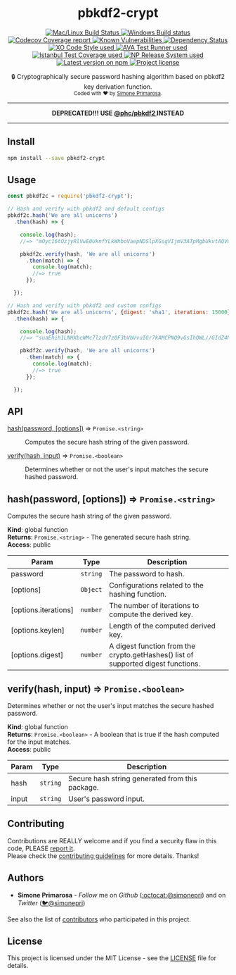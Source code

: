 <h1 align="center">
  <b>pbkdf2-crypt</b>
</h1>
<p align="center">
  <!-- CI - TravisCI -->
  <a href="https://travis-ci.org/simonepri/pbkdf2-crypt">
    <img src="https://img.shields.io/travis/simonepri/pbkdf2-crypt/master.svg?label=MacOS%20%26%20Linux" alt="Mac/Linux Build Status" />
  </a>
  <!-- CI - AppVeyor -->
  <a href="https://ci.appveyor.com/project/simonepri/pbkdf2-crypt">
    <img src="https://img.shields.io/appveyor/ci/simonepri/pbkdf2-crypt/master.svg?label=Windows" alt="Windows Build status" />
  </a>
  <!-- Coverage - Codecov -->
  <a href="https://codecov.io/gh/simonepri/pbkdf2-crypt">
    <img src="https://img.shields.io/codecov/c/github/simonepri/pbkdf2-crypt/master.svg" alt="Codecov Coverage report" />
  </a>
  <!-- DM - Snyk -->
  <a href="https://snyk.io/test/github/simonepri/pbkdf2-crypt?targetFile=package.json">
    <img src="https://snyk.io/test/github/simonepri/pbkdf2-crypt/badge.svg?targetFile=package.json" alt="Known Vulnerabilities" />
  </a>
  <!-- DM - David -->
  <a href="https://david-dm.org/simonepri/pbkdf2-crypt">
    <img src="https://david-dm.org/simonepri/pbkdf2-crypt/status.svg" alt="Dependency Status" />
  </a>

  <br/>

  <!-- Code Style - XO-Prettier -->
  <a href="https://github.com/xojs/xo">
    <img src="https://img.shields.io/badge/code_style-XO+Prettier-5ed9c7.svg" alt="XO Code Style used" />
  </a>
  <!-- Test Runner - AVA -->
  <a href="https://github.com/avajs/ava">
    <img src="https://img.shields.io/badge/test_runner-AVA-fb3170.svg" alt="AVA Test Runner used" />
  </a>
  <!-- Test Coverage - Istanbul -->
  <a href="https://github.com/istanbuljs/nyc">
    <img src="https://img.shields.io/badge/test_coverage-NYC-fec606.svg" alt="Istanbul Test Coverage used" />
  </a>
  <!-- Release System - np -->
  <a href="https://github.com/sindresorhus/np">
    <img src="https://img.shields.io/badge/release_system-np-6c8784.svg" alt="NP Release System used" />
  </a>

  <br/>

  <!-- Version - npm -->
  <a href="https://www.npmjs.com/package/pbkdf2-crypt">
    <img src="https://img.shields.io/npm/v/pbkdf2-crypt.svg" alt="Latest version on npm" />
  </a>
  <!-- License - MIT -->
  <a href="https://github.com/simonepri/pbkdf2-crypt#license">
    <img src="https://img.shields.io/github/license/simonepri/pbkdf2-crypt.svg" alt="Project license" />
  </a>
</p>
<p align="center">
  🔒 Cryptographically secure password hashing algorithm based on pbkdf2 key derivation function.

  <br/>

  <sub>
    Coded with ❤️ by <a href="#authors">Simone Primarosa</a>.
  </sub>
</p>

<hr/>
<p align="center">
  <strong>DEPRECATED!!! USE <a href="https://github.com/simonepri/phc-pbkdf2">@phc/pbkdf2
</a> INSTEAD</strong>
</p>
<hr/>

## Install

```bash
npm install --save pbkdf2-crypt
```

## Usage
```js
const pbkdf2c = require('pbkdf2-crypt');

// Hash and verify with pbkdf2 and default configs
pbkdf2c.hash('We are all unicorns')
  .then(hash) => {

    console.log(hash);
    //=> "mOyc16tOzjyRlVwE0UknfYLkWhboVaepNDSlpXGsgVIjmV3ATpMgbUkvtAQVuGWYX8499ta+qTSwMS5mShHrPEMR1w/JRa3TiOYRK6D7K7Q0JhFkp83suUKaO2qqXf7XXlbeEQjEHyxXOQejKBxhbl7vdlgQcUnsovCtEhOesD0=,B1izIvz3r4CKWswSeWh11ClEVrXxs/2jDD0LGSUMar/KQyBI6x4CfkcnsC4WHU29Meew8aQYyURwS8tjP7N+tMM1NhM1FDnWH0766noazbVd1rNG8IHoroD8v0jQcHYTRth2pviQaoJszKcLP43XT+c9DNYolDXzeKQAPZ3+mI0=,10000,128,sha512"

    pbkdf2c.verify(hash, 'We are all unicorns')
      .then(match) => {
        console.log(match);
        //=> true
      });

  });

// Hash and verify with pbkdf2 and custom configs
pbkdf2c.hash('We are all unicorns', {digest: 'sha1', iterations: 15000})
  .then(hash) => {

    console.log(hash);
    //=> "suaEhih1LNHXbcWMc7lzdY7z0F3bVbVvuIGr7kAMCPNQ9vGsIhQWL//GIdZ4NNLs8n7rNkRFYHzEqBjl+GgzSQ==,T82zIg2ej8IOYBqqlGOtduKVFUUMras1eJ1U1khGTfeP1caP3jAozGQqS149Pynq9PlEGP0hhMOsywrKj97VUw==,7500,64,sha1"

    pbkdf2c.verify(hash, 'We are all unicorns')
      .then(match) => {
        console.log(match);
        //=> true
      });

  });
```

## API

<dl>
<dt><a href="#hash">hash(password, [options])</a> ⇒ <code>Promise.&lt;string&gt;</code></dt>
<dd><p>Computes the secure hash string of the given password.</p>
</dd>
<dt><a href="#verify">verify(hash, input)</a> ⇒ <code>Promise.&lt;boolean&gt;</code></dt>
<dd><p>Determines whether or not the user&#39;s input matches the secure hashed password.</p>
</dd>
</dl>

<a name="hash"></a>

## hash(password, [options]) ⇒ <code>Promise.&lt;string&gt;</code>
Computes the secure hash string of the given password.

**Kind**: global function  
**Returns**: <code>Promise.&lt;string&gt;</code> - The generated secure hash string.  
**Access**: public  

| Param | Type | Description |
| --- | --- | --- |
| password | <code>string</code> | The password to hash. |
| [options] | <code>Object</code> | Configurations related to the hashing function. |
| [options.iterations] | <code>number</code> | The number of iterations to compute the derived key. |
| [options.keylen] | <code>number</code> | Length of the computed derived key. |
| [options.digest] | <code>number</code> | A digest function from the crypto.getHashes() list of supported digest functions. |

<a name="verify"></a>

## verify(hash, input) ⇒ <code>Promise.&lt;boolean&gt;</code>
Determines whether or not the user's input matches the secure hashed password.

**Kind**: global function  
**Returns**: <code>Promise.&lt;boolean&gt;</code> - A boolean that is true if the hash computed
for the input matches.  
**Access**: public  

| Param | Type | Description |
| --- | --- | --- |
| hash | <code>string</code> | Secure hash string generated from this package. |
| input | <code>string</code> | User's password input. |

## Contributing
Contributions are REALLY welcome and if you find a security flaw in this code, PLEASE [report it](https://github.com/simonepri/pbkdf2-crypt/issues/new).  
Please check the [contributing guidelines](.github/contributing.md) for more details. Thanks!

## Authors
- **Simone Primarosa** -  *Follow* me on *Github* ([:octocat:@simonepri](https://github.com/simonepri)) and on  *Twitter* ([🐦@simonepri](http://twitter.com/intent/user?screen_name=simoneprimarosa))

See also the list of [contributors](https://github.com/simonepri/pbkdf2-crypt/contributors) who participated in this project.

## License
This project is licensed under the MIT License - see the [LICENSE](https://github.com/simonepri/pbkdf2-crypt/LICENSE) file for details.
